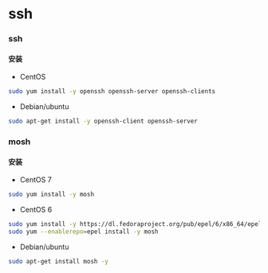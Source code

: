 # ssh

### ssh

#### 安装

+ CentOS

```sh
sudo yum install -y openssh openssh-server openssh-clients
```

+ Debian/ubuntu


```sh
sudo apt-get install -y openssh-client openssh-server
```

### mosh

#### 安装

+ CentOS 7

```sh
sudo yum install -y mosh
```

+ CentOS 6

```sh
sudo yum install -y https://dl.fedoraproject.org/pub/epel/6/x86_64/epel-release-6-8.noarch.rpm
sudo yum --enablerepo=epel install -y mosh
```

+ Debian/ubuntu

```sh
sudo apt-get install mosh -y
```
